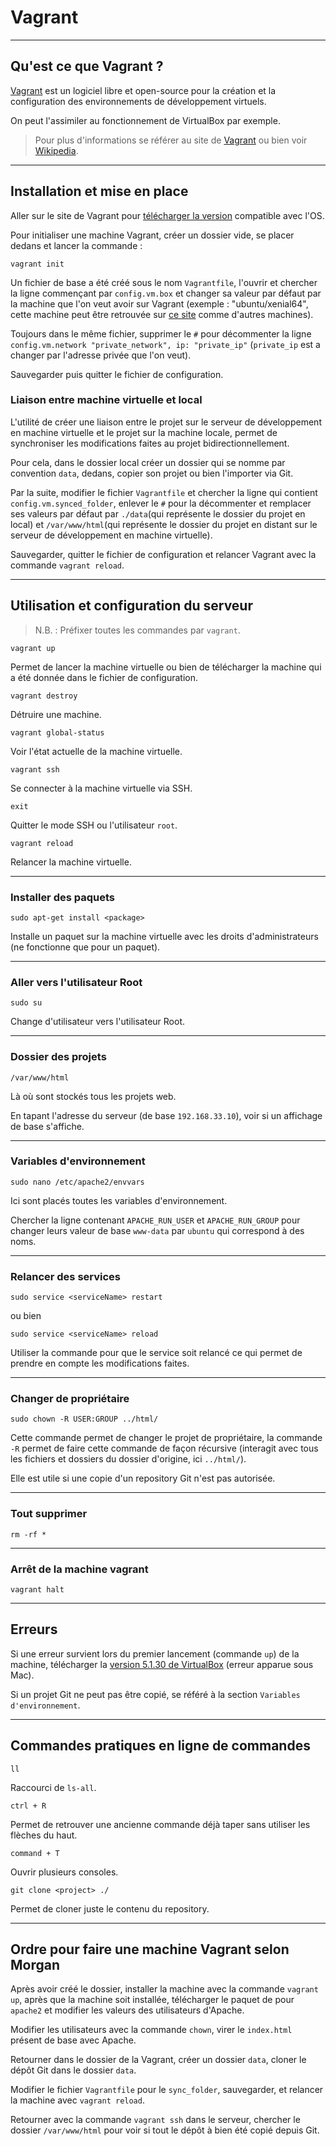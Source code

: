 # Vagrant

----
## Qu'est ce que Vagrant ?

[Vagrant](https://www.vagrantup.com/) est un logiciel libre et open-source pour la création et la configuration des environnements de développement virtuels.

On peut l'assimiler au fonctionnement de VirtualBox par exemple.

>Pour plus d'informations se référer au site de [Vagrant](https://www.vagrantup.com/) ou bien voir [Wikipedia](https://fr.wikipedia.org/wiki/Vagrant).

----
## Installation et mise en place

Aller sur le site de Vagrant pour [télécharger la version](https://www.vagrantup.com/downloads.html) compatible avec l'OS.

Pour initialiser une machine Vagrant, créer un dossier vide, se placer dedans et lancer la commande :

    vagrant init

Un fichier de base a été créé sous le nom `Vagrantfile`, l'ouvrir et chercher la ligne commençant par `config.vm.box` et changer sa valeur par défaut par la machine que l'on veut avoir sur Vagrant (exemple : "ubuntu/xenial64", cette machine peut être retrouvée sur [ce site](https://app.vagrantup.com/boxes/search) comme d'autres machines).

Toujours dans le même fichier, supprimer le `#` pour décommenter la ligne `config.vm.network "private_network", ip: "private_ip"` (`private_ip` est a changer par l'adresse privée que l'on veut).

Sauvegarder puis quitter le fichier de configuration.

### Liaison entre machine virtuelle et local

L'utilité de créer une liaison entre le projet sur le serveur de développement en machine virtuelle et le projet sur la machine locale, permet de synchroniser les modifications faites au projet bidirectionnellement.

Pour cela, dans le dossier local créer un dossier qui se nomme par convention `data`, dedans, copier son projet ou bien l'importer via Git.

Par la suite, modifier le fichier `Vagrantfile` et chercher la ligne qui contient `config.vm.synced_folder`, enlever le `#` pour la décommenter et remplacer ses valeurs par défaut par `./data`(qui représente le dossier du projet en local) et `/var/www/html`(qui représente le dossier du projet en distant sur le serveur de développement en machine virtuelle).

Sauvegarder, quitter le fichier de configuration et relancer Vagrant avec la commande `vagrant reload`.

----
## Utilisation et configuration du serveur

>N.B. : Préfixer toutes les commandes par `vagrant`.

    vagrant up

Permet de lancer la machine virtuelle ou bien de télécharger la machine qui a été donnée dans le fichier de configuration.

    vagrant destroy

Détruire une machine.

    vagrant global-status

Voir l'état actuelle de la machine virtuelle.

    vagrant ssh

Se connecter à la machine virtuelle via SSH.

    exit

Quitter le mode SSH ou l'utilisateur `root`.

    vagrant reload

Relancer la machine virtuelle.

----
### Installer des paquets

    sudo apt-get install <package>

Installe un paquet sur la machine virtuelle avec les droits d'administrateurs (ne fonctionne que pour un paquet).

----
### Aller vers l'utilisateur Root

    sudo su

Change d'utilisateur vers l'utilisateur Root.

----
### Dossier des projets

    /var/www/html

Là où sont stockés tous les projets web.

En tapant l'adresse du serveur (de base `192.168.33.10`), voir si un affichage de base s'affiche.

----
### Variables d'environnement

    sudo nano /etc/apache2/envvars

Ici sont placés toutes les variables d'environnement.

Chercher la ligne contenant `APACHE_RUN_USER` et `APACHE_RUN_GROUP` pour changer leurs valeur de base `www-data` par `ubuntu` qui correspond à des noms.

----
### Relancer des services

    sudo service <serviceName> restart

ou bien

    sudo service <serviceName> reload

Utiliser la commande pour que le service soit relancé ce qui permet de prendre en compte les modifications faites.

----
### Changer de propriétaire

    sudo chown -R USER:GROUP ../html/

Cette commande permet de changer le projet de propriétaire, la commande `-R` permet de faire cette commande de façon récursive (interagit avec tous les fichiers et dossiers du dossier d'origine, ici `../html/`).

Elle est utile si une copie d'un repository Git n'est pas autorisée.

----
### Tout supprimer

    rm -rf *

----
### Arrêt de la machine vagrant

    vagrant halt

----
## Erreurs

Si une erreur survient lors du premier lancement (commande `up`) de la machine, télécharger la [version 5.1.30 de VirtualBox](http://download.virtualbox.org/virtualbox/5.1.30/VirtualBox-5.1.30-118389-OSX.dmg) (erreur apparue sous Mac).

Si un projet Git ne peut pas être copié, se référé à la section `Variables d'environnement`.

----
## Commandes pratiques en ligne de commandes

    ll

Raccourci de `ls-all`.

    ctrl + R

Permet de retrouver une ancienne commande déjà taper sans utiliser les flèches du haut.

    command + T

Ouvrir plusieurs consoles.

    git clone <project> ./

Permet de cloner juste le contenu du repository.

----
## Ordre pour faire une machine Vagrant selon Morgan

Après avoir créé le dossier, installer la machine avec la commande `vagrant up`, après que la machine soit installée, télécharger le paquet de pour `apache2` et modifier les valeurs des utilisateurs d'Apache.

Modifier les utilisateurs avec la commande `chown`, virer le `index.html` présent de base avec Apache.

Retourner dans le dossier de la Vagrant, créer un dossier `data`, cloner le dépôt Git dans le dossier `data`.

Modifier le fichier `Vagrantfile` pour le `sync_folder`, sauvegarder, et relancer la machine avec `vagrant reload`.

Retourner avec la commande `vagrant ssh` dans le serveur, chercher le dossier `/var/www/html` pour voir si tout le dépôt à bien été copié depuis Git.
